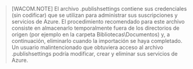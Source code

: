> [WACOM.NOTE] El archivo .publishsettings contiene sus credenciales
> (sin codificar) que se utilizan para administrar sus suscripciones y
> servicios de Azure. El procedimiento recomendado para este archivo
> consiste en almacenarlo temporalmente fuera de los directorios de
> origen (por ejemplo en la carpeta Bibliotecas\\Documentos) y, a
> continuación, eliminarlo cuando la importación se haya completado. Un
> usuario malintencionado que obtuviera acceso al archivo
> .publishsettings podría modificar, crear y eliminar sus servicios de
> Azure.

